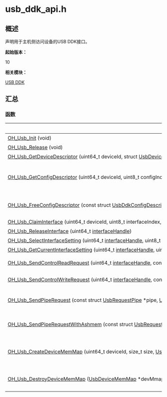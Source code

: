 # usb_ddk_api.h


## 概述

声明用于主机侧访问设备的USB DDK接口。

**起始版本：**

10

**相关模块：**

[USB DDK](_usb_ddk.md)


## 汇总


### 函数

| 名称 | 描述 |
| -------- | -------- |
| [OH_Usb_Init](_usb_ddk.md#oh_usb_init)&nbsp;(void) | 初始化DDK。 |
| [OH_Usb_Release](_usb_ddk.md#oh_usb_release)&nbsp;(void) | 释放DDK。 |
| [OH_Usb_GetDeviceDescriptor](_usb_ddk.md#oh_usb_getdevicedescriptor)&nbsp;(uint64_t&nbsp;deviceId,&nbsp;struct&nbsp;[UsbDeviceDescriptor](_usb_device_descriptor.md)&nbsp;\*desc) | 获取设备描述符。 |
| [OH_Usb_GetConfigDescriptor](_usb_ddk.md#oh_usb_getconfigdescriptor)&nbsp;(uint64_t&nbsp;deviceId,&nbsp;uint8_t&nbsp;configIndex,&nbsp;struct&nbsp;[UsbDdkConfigDescriptor](_usb_ddk_config_descriptor.md)&nbsp;\*\*const&nbsp;config) | 获取配置描述符。请在描述符使用完后使用[OH_Usb_FreeConfigDescriptor()](_usb_ddk.md#oh_usb_freeconfigdescriptor)释放描述符，否则会造成内存泄露。 |
| [OH_Usb_FreeConfigDescriptor](_usb_ddk.md#oh_usb_freeconfigdescriptor)&nbsp;(const&nbsp;struct&nbsp;[UsbDdkConfigDescriptor](_usb_ddk_config_descriptor.md)&nbsp;\*const&nbsp;config) | 释放配置描述符，请在描述符使用完后释放描述符，否则会造成内存泄露。 |
| [OH_Usb_ClaimInterface](_usb_ddk.md#oh_usb_claiminterface)&nbsp;(uint64_t&nbsp;deviceId,&nbsp;uint8_t&nbsp;interfaceIndex,&nbsp;uint64_t&nbsp;\*[interfaceHandle](usb__ddk__types_8h.md#interfacehandle)) | 声明接口。 |
| [OH_Usb_ReleaseInterface](_usb_ddk.md#oh_usb_releaseinterface)&nbsp;(uint64_t&nbsp;[interfaceHandle](usb__ddk__types_8h.md#interfacehandle)) | 释放接口。 |
| [OH_Usb_SelectInterfaceSetting](_usb_ddk.md#oh_usb_selectinterfacesetting)&nbsp;(uint64_t&nbsp;[interfaceHandle](usb__ddk__types_8h.md#interfacehandle),&nbsp;uint8_t&nbsp;settingIndex) | 激活接口的备用设置。 |
| [OH_Usb_GetCurrentInterfaceSetting](_usb_ddk.md#oh_usb_getcurrentinterfacesetting)&nbsp;(uint64_t&nbsp;[interfaceHandle](usb__ddk__types_8h.md#interfacehandle),&nbsp;uint8_t&nbsp;\*settingIndex) | 获取接口当前激活的备用设置。 |
| [OH_Usb_SendControlReadRequest](_usb_ddk.md#oh_usb_sendcontrolreadrequest)&nbsp;(uint64_t&nbsp;[interfaceHandle](usb__ddk__types_8h.md#interfacehandle),&nbsp;const&nbsp;struct&nbsp;[UsbControlRequestSetup](_usb_control_request_setup.md)&nbsp;\*setup,&nbsp;uint32_t&nbsp;[timeout](usb__ddk__types_8h.md#timeout),&nbsp;uint8_t&nbsp;\*data,&nbsp;uint32_t&nbsp;\*dataLen) | 发送控制读请求，该接口为同步接口。 |
| [OH_Usb_SendControlWriteRequest](_usb_ddk.md#oh_usb_sendcontrolwriterequest)&nbsp;(uint64_t&nbsp;[interfaceHandle](usb__ddk__types_8h.md#interfacehandle),&nbsp;const&nbsp;struct&nbsp;[UsbControlRequestSetup](_usb_control_request_setup.md)&nbsp;\*setup,&nbsp;uint32_t&nbsp;[timeout](usb__ddk__types_8h.md#timeout),&nbsp;const&nbsp;uint8_t&nbsp;\*data,&nbsp;uint32_t&nbsp;dataLen) | 发送控制写请求，该接口为同步接口。 |
| [OH_Usb_SendPipeRequest](_usb_ddk.md#oh_usb_sendpiperequest)&nbsp;(const&nbsp;struct&nbsp;[UsbRequestPipe](_usb_request_pipe.md)&nbsp;\*pipe,&nbsp;[UsbDeviceMemMap](_usb_device_mem_map.md)&nbsp;\*devMmap) | 发送管道请求，该接口为同步接口。中断传输和批量传输都使用该接口发送请求。 |
| [OH_Usb_SendPipeRequestWithAshmem](_usb_ddk.md#oh_usb_sendpiperequestwithashmem)&nbsp;(const&nbsp;struct&nbsp;[UsbRequestPipe](_usb_request_pipe.md)&nbsp;\*pipe,&nbsp;[DDK_Ashmem](_ddk_ashmem.md)&nbsp;\*ashmem) | 发送共享内存的管道请求，该接口为同步接口。中断传输和批量传输都使用该接口发送请求。 |
| [OH_Usb_CreateDeviceMemMap](_usb_ddk.md#oh_usb_createdevicememmap)&nbsp;(uint64_t&nbsp;deviceId,&nbsp;size_t&nbsp;size,&nbsp;[UsbDeviceMemMap](_usb_device_mem_map.md)&nbsp;\*\*devMmap) | 创建缓冲区。请在缓冲区使用完后，调用[OH_Usb_DestroyDeviceMemMap()](_usb_ddk.md#oh_usb_destroydevicememmap)销毁缓冲区，否则会造成资源泄露。 |
| [OH_Usb_DestroyDeviceMemMap](_usb_ddk.md#oh_usb_destroydevicememmap)&nbsp;([UsbDeviceMemMap](_usb_device_mem_map.md)&nbsp;\*devMmap) | 销毁缓冲区。请在缓冲区使用完后及时销毁缓冲区，否则会造成资源泄露。 |
